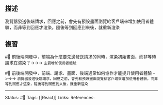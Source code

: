 ## 描述


瀏覽器發送後端請求，回應之前，會先有預設畫面瀏覽給客戶端來增加使用者體驗，而非等到回應才渲染，隨後等到回應到來後，就重新渲染

## 複習

#🧠 前後端開發中，前端為什麼要先邊發送請求的同時，渲染初始畫面，而非等待請求在渲染？->->-> `主要增加使用者體驗`

#🧠 前後端開發中，前端、請求、畫面、後端通常如何協作才能提升使用者體驗 ->->-> `瀏覽器發送後端請求，回應之前，會先有預設畫面瀏覽給客戶端來增加使用者體驗，而非等到回應才渲染，隨後等到回應到來後，就重新渲染`


---
Status: #🌱 
Tags:
[[React]]
Links:
References: